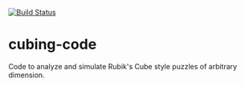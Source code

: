 [![Build Status](https://travis-ci.org/zvickery/cubing-code.svg?branch=master)](https://travis-ci.org/zvickery/cubing-code)
# cubing-code
Code to analyze and simulate Rubik's Cube style puzzles of arbitrary dimension.
